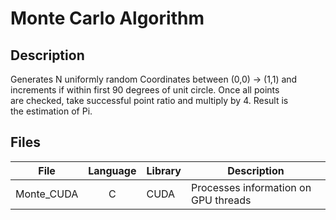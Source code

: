 # Monte Carlo Algorithm

## Description
Generates N uniformly random Coordinates between (0,0) -> (1,1) and  
increments if within first 90 degrees of unit circle. Once all points  
are checked, take successful point ratio and multiply by 4. Result is  
the estimation of Pi.

## Files
| File               | Language | Library | Description                                              |
|--------------------|:--------:|---------|----------------------------------------------------------|
| Monte_CUDA         | C        | CUDA    | Processes information on GPU threads                     |
